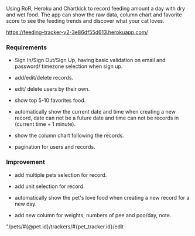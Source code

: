 Using RoR, Heroku and Chartkick to record feeding amount a day with dry and wet food. The app can show the raw data, column chart and favorite score to see the feeding trends and discover what your cat loves.

https://feeding-tracker-v2-3e86df55d613.herokuapp.com/

### Requirements
- Sign In/Sign Out/Sign Up, having basic validation on email and password/ timezone selection when sign up.

- add/edit/delete records.

- edit/ delete users by their own.

- show top 5-10 favorites food.

- automatically show the current date and time when creating a new record, date can not be a future date and time can not be records in (current time + 1 minute).

- show the column chart following the records.

- pagination for users and records.

### Improvement
- add multiple pets selection for record.

- add unit selection for record.

- automatically show the pet's love food when creating a new record for a new day.

- add new column for weights, numbers of pee and poo/day, note.


"/pets/#{@pet.id}/trackers/#{pet_tracker.id}/edit